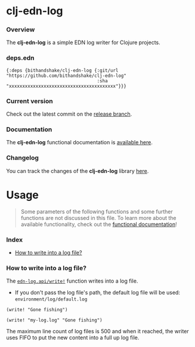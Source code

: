 
# clj-edn-log

### Overview

The <strong>clj-edn-log</strong> is a simple EDN log writer for Clojure projects.

### deps.edn

```
{:deps {bithandshake/clj-edn-log {:git/url "https://github.com/bithandshake/clj-edn-log"
                                  :sha     "xxxxxxxxxxxxxxxxxxxxxxxxxxxxxxxxxxxxxxxx"}}}
```

### Current version

Check out the latest commit on the [release branch](https://github.com/bithandshake/clj-edn-log/tree/release).

### Documentation

The <strong>clj-edn-log</strong> functional documentation is [available here](https://bithandshake.github.io/clj-edn-log).

### Changelog

You can track the changes of the <strong>clj-edn-log</strong> library [here](CHANGES.md).

# Usage

> Some parameters of the following functions and some further functions are not discussed in this file.
  To learn more about the available functionality, check out the [functional documentation](documentation/COVER.md)!

### Index

- [How to write into a log file?](#how-to-write-into-a-log-file)

### How to write into a log file?

The [`edn-log.api/write!`](documentation/clj/edn-log/API.md#write) function writes into
a log file.

- If you don't pass the log file's path, the default log file will be used:
  `environment/log/default.log`

```
(write! "Gone fishing")
```

```
(write! "my-log.log" "Gone fishing")
```

The maximum line count of log files is 500 and when it reached, the writer uses
FIFO to put the new content into a full up log file.
